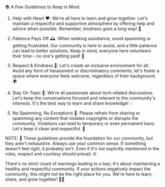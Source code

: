 📚 A Few Guidelines to Keep in Mind:

1. Help with Heart ❤️: We're all here to learn and grow together. Let's maintain a respectful and supportive atmosphere by offering help and advice when possible. Remember, kindness goes a long way! 🤝

2. Patience Pays Off 🕰️: When seeking assistance, avoid spamming or getting frustrated. Our community is here to assist, and a little patience can lead to better solutions. Keep in mind, everyone here volunteers their time – no one's getting paid! 💼

3. Respect & Kindness 🤗: Let's create an inclusive environment for all. Avoid any form of harassment or discriminatory comments; let's foster a space where everyone feels welcome, regardless of their background. 🌍

4. Stay On Topic 🧐: We're all passionate about tech-related discussions. Let's keep the conversations focused and relevant to the community's interests. It's the best way to learn and share knowledge! 💡

5. No Spamming, No Exceptions 🚫: Please refrain from sharing or spamming any content that violates copyrights or disrupts the community. Violations can lead to temporary or even permanent bans. Let's keep it clean and respectful. 🚀

NOTE: 🚀 These guidelines provide the foundation for our community, but they aren't exhaustive. Always use your common sense. If something doesn't feel right, it probably isn't. Even if it's not explicitly mentioned in the rules, respect and courtesy should prevail. 🤓

There's no strict count of warnings leading to a ban; it's about maintaining a healthy and respectful community. If your actions negatively impact the community, this might not be the right place for you. We're here to learn, share, and grow together! 🌱🚀
